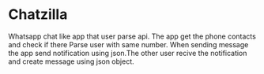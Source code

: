 # Chatzilla
Whatsapp chat like app that user parse api. The app get the phone contacts and check if there Parse user with same number.
When sending message the app send notification using json.The other user recive the notification and create message using json object.
